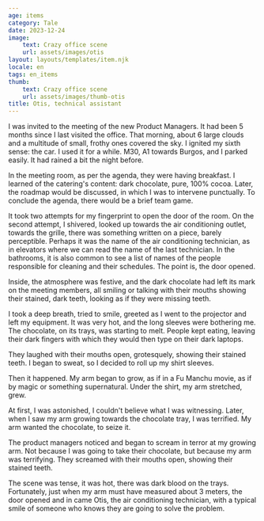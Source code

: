 ```yaml
---
age: items
category: Tale
date: 2023-12-24
image:
    text: Crazy office scene
    url: assets/images/otis
layout: layouts/templates/item.njk
locale: en
tags: en_items
thumb:
    text: Crazy office scene
    url: assets/images/thumb-otis
title: Otis, technical assistant
---
```


I was invited to the meeting of the new Product Managers. It had been 5 months since I last visited the office. That morning, about 6 large clouds and a multitude of small, frothy ones covered the sky. I ignited my sixth sense: the car. I used it for a while. M30, A1 towards Burgos, and I parked easily. It had rained a bit the night before.

In the meeting room, as per the agenda, they were having breakfast. I learned of the catering's content: dark chocolate, pure, 100% cocoa. Later, the roadmap would be discussed, in which I was to intervene punctually. To conclude the agenda, there would be a brief team game.

It took two attempts for my fingerprint to open the door of the room. On the second attempt, I shivered, looked up towards the air conditioning outlet, towards the grille, there was something written on a piece, barely perceptible. Perhaps it was the name of the air conditioning technician, as in elevators where we can read the name of the last technician. In the bathrooms, it is also common to see a list of names of the people responsible for cleaning and their schedules. The point is, the door opened.

Inside, the atmosphere was festive, and the dark chocolate had left its mark on the meeting members, all smiling or talking with their mouths showing their stained, dark teeth, looking as if they were missing teeth.

I took a deep breath, tried to smile, greeted as I went to the projector and left my equipment. It was very hot, and the long sleeves were bothering me. The chocolate, on its trays, was starting to melt. People kept eating, leaving their dark fingers with which they would then type on their dark laptops.

They laughed with their mouths open, grotesquely, showing their stained teeth.
I began to sweat, so I decided to roll up my shirt sleeves.

Then it happened. My arm began to grow, as if in a Fu Manchu movie, as if by magic or something supernatural. Under the shirt, my arm stretched, grew.

At first, I was astonished, I couldn't believe what I was witnessing. Later, when I saw my arm growing towards the chocolate tray, I was terrified. My arm wanted the chocolate, to seize it.

The product managers noticed and began to scream in terror at my growing arm. Not because I was going to take their chocolate, but because my arm was terrifying. They screamed with their mouths open, showing their stained teeth.

The scene was tense, it was hot, there was dark blood on the trays. Fortunately, just when my arm must have measured about 3 meters, the door opened and in came Otis, the air conditioning technician, with a typical smile of someone who knows they are going to solve the problem.

